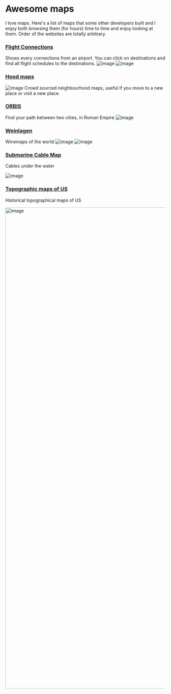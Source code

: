 # Awesome maps

I love maps. Here's a list of maps that some other developers built and I enjoy both browsing them (for hours) time to time and enjoy looking at them. Order of the websites are totally arbitrary.


### [Flight Connections](flightconnections.com)
Shows every connections from an airport. You can click on destinations and find all flight schedules to the destinations.
![image](https://user-images.githubusercontent.com/3067070/109463595-24cbb380-7a1a-11eb-9cad-7a0e85eeedca.png)
![image](https://user-images.githubusercontent.com/3067070/109463923-afacae00-7a1a-11eb-8fac-52f1d4315387.png)

### [Hood maps](https://hoodmaps.com/)
![image](https://user-images.githubusercontent.com/3067070/109464104-f7333a00-7a1a-11eb-82e4-c0cb52200cfb.png)
Crowd sourced neighbourhood maps, useful if you move to a new place or visit a new place.

### [ORBIS](https://orbis.stanford.edu/)
Find your path between two cities, in Roman Empire
![image](https://user-images.githubusercontent.com/3067070/109465460-1206ae00-7a1d-11eb-8310-0d6fc92a7526.png)


### [Weinlagen](https://weinlagen-info.de/)
Winemaps of the world
![image](https://user-images.githubusercontent.com/3067070/156110580-8a213daf-847e-4701-aea0-570cdab80f55.png)
![image](https://user-images.githubusercontent.com/3067070/156110918-3fce877e-60eb-4f6e-b3b8-b2391e4e91bf.png)

### [Submarine Cable Map](https://www.submarinecablemap.com)
Cables under the water

![image](https://user-images.githubusercontent.com/3067070/180665775-da8795ae-7440-472c-b139-56db237abca7.png)


### [Topographic maps of US](https://ngmdb.usgs.gov/topoview/viewer/#12/37.7737/-122.3851)
Historical topographical maps of US

<img width="1512" alt="image" src="https://github.com/user-attachments/assets/c63efeba-01df-4468-9b9d-c8e470c83ad4" />
